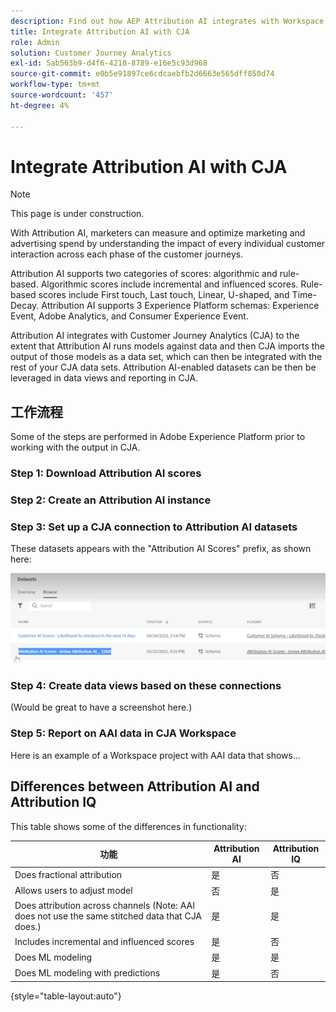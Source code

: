 ```yaml
---
description: Find out how AEP Attribution AI integrates with Workspace in CJA.
title: Integrate Attribution AI with CJA
role: Admin
solution: Customer Journey Analytics
exl-id: 5ab563b9-d4f6-4210-8789-e16e5c93d968
source-git-commit: e0b5e91897ce6cdcaebfb2d6663e565dff850d74
workflow-type: tm+mt
source-wordcount: '457'
ht-degree: 4%

---
```


# Integrate Attribution AI with CJA

>[!NOTE]
>
>This page is under construction.

[](https://experienceleague.adobe.com/docs/experience-platform/intelligent-services/attribution-ai/overview.html?lang=en)With Attribution AI, marketers can measure and optimize marketing and advertising spend by understanding the impact of every individual customer interaction across each phase of the customer journeys.

Attribution AI supports two categories of scores: algorithmic and rule-based. Algorithmic scores include incremental and influenced scores. Rule-based scores include First touch, Last touch, Linear, U-shaped, and Time-Decay. Attribution AI supports 3 Experience Platform schemas: Experience Event, Adobe Analytics, and Consumer Experience Event.

Attribution AI integrates with Customer Journey Analytics (CJA) to the extent that Attribution AI runs models against data and then CJA imports the output of those models as a data set, which can then be integrated with the rest of your CJA data sets. Attribution AI-enabled datasets can be then be leveraged in data views and reporting in CJA.

## 工作流程

Some of the steps are performed in Adobe Experience Platform prior to working with the output in CJA.

### Step 1: Download Attribution AI scores

[](https://experienceleague.adobe.com/docs/experience-platform/intelligent-services/attribution-ai/getting-started.html?lang=en#downloading-attribution-ai-scores)

### Step 2: Create an Attribution AI instance

[](https://experienceleague.adobe.com/docs/experience-platform/intelligent-services/attribution-ai/user-guide.html)

### Step 3: Set up a CJA connection to Attribution AI datasets

[](/help/connections/create-connection.md)These datasets appears with the &quot;Attribution AI Scores&quot; prefix, as shown here:

![](assets/aai-scores.png)

### Step 4: Create data views based on these connections

[](/help/data-views/create-dataview.md)(Would be great to have a screenshot here.)

### Step 5: Report on AAI data in CJA Workspace

Here is an example of a Workspace project with AAI data that shows...

## Differences between Attribution AI and Attribution IQ

[](/help/analysis-workspace/attribution/overview.md)This table shows some of the differences in functionality:

| 功能 | Attribution AI | Attribution IQ |
| --- | --- | --- |
| Does fractional attribution | 是 | 否 |
| Allows users to adjust model | 否 | 是 |
| Does attribution across channels (Note: AAI does not use the same stitched data that CJA does.) | 是 | 是 |
| Includes incremental and influenced scores | 是 | 否 |
| Does ML modeling | 是 | 是 |
| Does ML modeling with predictions | 是 | 否 |

{style=&quot;table-layout:auto&quot;}
